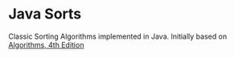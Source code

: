# Java Sorts
Classic Sorting Algorithms implemented in Java.
Initially based on <a href="http://algs4.cs.princeton.edu/home/" target="_blank">Algorithms, 4th Edition</a>
